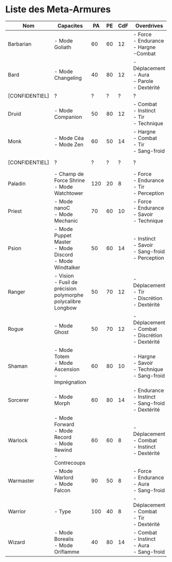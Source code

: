 # Liste des Meta-Armures

| Nom            | Capacites                                                            | PA  | PE  | CdF | Overdrives                                                  | Sources         |
| -------------- | -------------------------------------------------------------------- | --- | --- | --- | ----------------------------------------------------------- | --------------- |
| Barbarian      | - Mode Goliath                                                       | 60  | 60  | 12  | - Force<br/>- Endurance<br/>- Hargne<br/>-Combat            | Livre de Base   |
| Bard           | - Mode Changeling                                                    | 40  | 80  | 12  | - Déplacement<br/>- Aura<br/>- Parole<br/>- Dextérité       | Livre de Base   |
| [CONFIDENTIEL] | ?                                                                    | ?   | ?   | ?   | ?                                                           | Atlas           |
| Druid          | - Mode Companion                                                     | 50  | 80  | 12  | - Combat<br/>- Instinct<br/>- Tir<br/>- Technique           | Codex v1.5      |
| Monk           | - Mode Céa<br/>- Mode Zen                                            | 60  | 50  | 14  | - Hargne<br/>- Combat<br/>- Tir<br/>- Sang-froid            | Supplement 2038 |
| [CONFIDENTIEL] | ?                                                                    | ?   | ?   | ?   | ?                                                           | Suplement 2038  |
| Paladin        | - Champ de Force Shrine<br/>- Mode Watchtower                        | 120 | 20  | 8   | - Force<br/>- Endurance<br/>- Tir<br/>- Perception          | Livre de Base   |
| Priest         | - Mode nanoC<br/>- Mode Mechanic                                     | 70  | 60  | 10  | - Force<br/>- Endurance<br/>- Savoir<br/>- Technique        | Livre de Base   |
| Psion          | - Mode Puppet Master<br/>- Mode Discord<br/>- Mode Windtalker        | 50  | 60  | 14  | - Instinct<br/>- Savoir<br/>- Sang-froid<br/>- Perception   | Supplement 2038 |
| Ranger         | - Vision<br/>- Fusil de précision polymorphe polycalibre Longbow     | 50  | 70  | 12  | - Déplacement<br/>- Tir<br/>- Discrétion<br/>- Dextérité    | Livre de Base   |
| Rogue          | - Mode Ghost                                                         | 50  | 70  | 12  | - Déplacement<br/>- Combat<br/>- Discrétion<br/>- Dextérité | Livre de Base   |
| Shaman         | - Mode Totem<br/>- Mode Ascension<br/>- Imprégnation                 | 60  | 80  | 10  | - Hargne<br/>- Savoir<br/>- Technique<br/>- Sang-froid      | Atlas           |
| Sorcerer       | - Mode Morph                                                         | 60  | 80  | 14  | - Endurance<br/>- Instinct<br/>- Sang-froid<br/>- Dextérité | Supplement 2038 |
| Warlock        | - Mode Forward<br/>- Mode Record<br/>- Mode Rewind<br/>- Contrecoups | 60  | 60  | 8   | - Déplacement<br/>- Combat<br/>- Instinct<br/>- Dextérité   | Atlas           |
| Warmaster      | - Mode Warlord<br/>- Mode Falcon                                     | 90  | 50  | 8   | - Force<br/>- Endurance<br/>- Aura<br/>- Sang-froid         | Livre de Base   |
| Warrior        | - Type                                                               | 100 | 40  | 8   | - Déplacement<br/>- Combat<br/>- Tir<br/>- Dextérité        | Livre de Base   |
| Wizard         | - Mode Borealis<br/>- Mode Oriflamme                                 | 40  | 80  | 14  | - Combat<br/>- Instinct<br/>- Aura<br/>- Sang-froid         | Livre de Base   |
